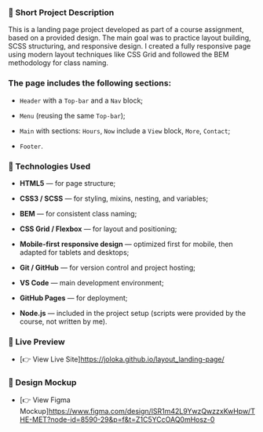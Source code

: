 ### 🔹 Short Project Description
This is a landing page project developed as part of a course assignment, based on a provided design. The main goal was to practice layout building, SCSS structuring, and responsive design. I created a fully responsive page using modern layout techniques like CSS Grid and followed the BEM methodology for class naming.

### The page includes the following sections:

- `Header` with a `Top-bar` and a `Nav` block;

- `Menu` (reusing the same `Top-bar`);

- `Main` with sections: `Hours`, `Now` include a `View` block, `More`, `Contact`;

- `Footer`.

### 🔧 Technologies Used
- **HTML5** — for page structure;

- **CSS3 / SCSS** — for styling, mixins, nesting, and variables;

- **BEM** — for consistent class naming;

- **CSS Grid / Flexbox** — for layout and positioning;

- **Mobile-first responsive design** — optimized first for mobile, then adapted for tablets and desktops;

- **Git / GitHub** — for version control and project hosting;

- **VS Code** — main development environment;

- **GitHub Pages** — for deployment;

- **Node.js** — included in the project setup (scripts were provided by the course, not written by me).

### 🔗 Live Preview
- [👉 View Live Site]https://joloka.github.io/layout_landing-page/

### 🎨 Design Mockup
- [👉 View Figma Mockup]https://www.figma.com/design/lSR1m42L9YwzQwzzxKwHpw/THE-MET?node-id=8590-29&p=f&t=Z1C5YCcOAQ0mHosz-0
